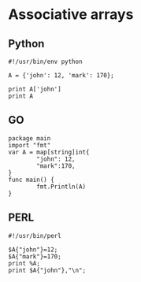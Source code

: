 # Associative arrays


## Python

~~~~~~~~
#!/usr/bin/env python

A = {'john': 12, 'mark': 170};

print A['john']
print A
~~~~~~~~

## GO

~~~~~~~~
package main
import "fmt"
var A = map[string]int{
        "john": 12,
        "mark":170,
}
func main() {
        fmt.Println(A)
}
~~~~~~~~


## PERL

~~~~~~~~
#!/usr/bin/perl

$A{"john"}=12;
$A{"mark"}=170;
print %A;
print $A{"john"},"\n";
~~~~~~~~

